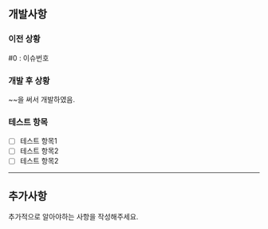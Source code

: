 
## 개발사항

### 이전 상황

#0 : 이슈번호

### 개발 후 상황

~~을 써서 개발하였음.

### 테스트 항목

- [ ] 테스트 항목1
- [ ] 테스트 항목2
- [ ] 테스트 항목2

---

## 추가사항

추가적으로 알아야하는 사항을 작성해주세요.